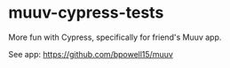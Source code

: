 # muuv-cypress-tests

More fun with Cypress, specifically for friend's Muuv app. 

See app: https://github.com/bpowell15/muuv
